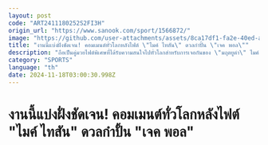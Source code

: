 ```yaml
---
layout: post
code: "ART2411180252S2FI3H"
origin_url: "https://www.sanook.com/sport/1566872/"
image: "https://github.com/user-attachments/assets/8ca17df1-fa2e-40ed-ad9d-ef4b2123c1e3"
title: "งานนี้แบ่งฝั่งชัดเจน! คอมเมนต์ทั่วโลกหลังไฟต์ \"ไมค์ ไทสัน\" ดวลกำปั้น \"เจค พอล\""
description: "ถือเป็นคู่มวยไฟต์พิเศษที่ได้รับความสนใจไปทั่วโลกสำหรับการเจอกันของ \"มฤตยูดำ\" ไมค์ ไทสัน อดีตแชมป์โลกรุ่นเฮฟวี่เวต 3 สถาบัน กับ เจค พอล ยูทูบเบอร์สายมวยจอมเกรียน ที่สังเวียน เอที แอนด์ ที, รัฐเทกซัส ประเทศสหรัฐอเมริกา เมื่อวันเสาร์ที่ 16 พฤศจิกายน ที่ผ่านมา"
category: "SPORTS"
language: "th"
date: 2024-11-18T03:00:30.998Z
---
```


# งานนี้แบ่งฝั่งชัดเจน! คอมเมนต์ทั่วโลกหลังไฟต์ "ไมค์ ไทสัน" ดวลกำปั้น "เจค พอล"